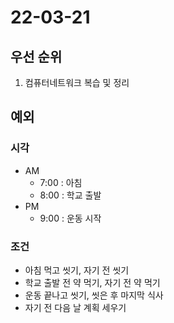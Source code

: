 # 22-03-21

## 우선 순위
1. 컴퓨터네트워크 복습 및 정리

## 예외

### 시각
- AM
    - 7:00 : 아침
    - 8:00 : 학교 출발
- PM
    - 9:00 : 운동 시작

### 조건
- 아침 먹고 씻기, 자기 전 씻기
- 학교 출발 전 약 먹기, 자기 전 약 먹기
- 운동 끝나고 씻기, 씻은 후 마지막 식사
- 자기 전 다음 날 계획 세우기